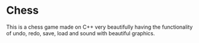 # Chess
This is a chess game made on C++ very beautifully having the functionality of undo, redo, save, load and sound with beautiful graphics.
